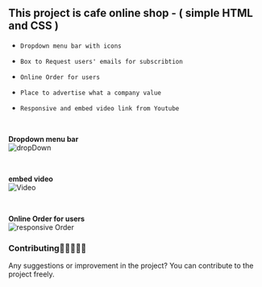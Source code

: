 
## This project is cafe online shop - ( simple HTML and CSS )


- `Dropdown menu bar with icons`

- `Box to Request users' emails for subscribtion`

- `Online Order for users`

- `Place to advertise what a company value`

- `Responsive and embed video link from Youtube`
<br>

**Dropdown menu bar**  <br>
![dropDown](https://user-images.githubusercontent.com/62746283/99036875-e6b49c00-25b0-11eb-93f3-28edd6d7240a.PNG)

<br>

**embed video**  <br>
 ![Video](https://user-images.githubusercontent.com/62746283/99036873-e5836f00-25b0-11eb-84be-af504fb3475c.PNG)
 
 
 <br>
 
**Online Order for users**  <br>
 ![responsive Order](https://user-images.githubusercontent.com/62746283/99036868-e2887e80-25b0-11eb-9a51-c4d546d9ac58.PNG)
### Contributing🧑🏻‍🤝‍🧑🏽

Any suggestions or improvement in the project? You can contribute to the project freely. 

